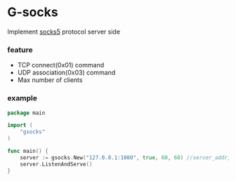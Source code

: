 #  G-socks

Implement [socks5](https://www.ietf.org/rfc/rfc1928.txt) protocol server side



### feature

* TCP connect(0x01)  command
* UDP association(0x03) command
* Max number of clients

### example

```go
package main

import (
	"gsocks"
)

func main() {
	server := gsocks.New("127.0.0.1:1080", true, 60, 60) //server_addr, udp，timeout, client_n
	server.ListenAndServe()
}
```





